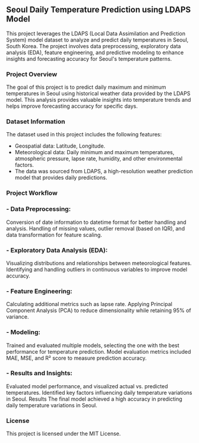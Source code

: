 

## Seoul Daily Temperature Prediction using LDAPS Model  

This project leverages the LDAPS (Local Data Assimilation and Prediction System) model dataset to analyze and predict daily temperatures in Seoul, South Korea. The project involves data preprocessing, exploratory data analysis (EDA), feature engineering, and predictive modeling to enhance insights and forecasting accuracy for Seoul's temperature patterns.

### Project Overview  
The goal of this project is to predict daily maximum and minimum temperatures in Seoul using historical weather data provided by the LDAPS model. This analysis provides valuable insights into temperature trends and helps improve forecasting accuracy for specific days.  

### Dataset Information
The dataset used in this project includes the following features:

- Geospatial data: Latitude, Longitude.  
- Meteorological data: Daily minimum and maximum temperatures, atmospheric pressure, lapse rate, humidity, and other environmental factors.  
- The data was sourced from LDAPS, a high-resolution weather prediction model that provides daily predictions.  

### Project Workflow  

### - Data Preprocessing:  
Conversion of date information to datetime format for better handling and analysis.
Handling of missing values, outlier removal (based on IQR), and data transformation for feature scaling.  

### - Exploratory Data Analysis (EDA):
Visualizing distributions and relationships between meteorological features.
Identifying and handling outliers in continuous variables to improve model accuracy.  

### - Feature Engineering:
Calculating additional metrics such as lapse rate.
Applying Principal Component Analysis (PCA) to reduce dimensionality while retaining 95% of variance.

### - Modeling:  
Trained and evaluated multiple models, selecting the one with the best performance for temperature prediction.
Model evaluation metrics included MAE, MSE, and R² score to measure prediction accuracy.  

### - Results and Insights:  
Evaluated model performance, and visualized actual vs. predicted temperatures.
Identified key factors influencing daily temperature variations in Seoul.
Results
The final model achieved a high accuracy in predicting daily temperature variations in Seoul. 


### License  
This project is licensed under the MIT License.
